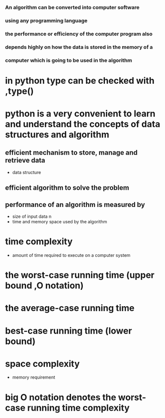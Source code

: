 ### An algorithm can be converted into computer software
### using any programming language

### the performance or efficiency of the computer program also
### depends highly on how the data is stored in the memory of a
### computer which is going to be used in the algorithm

# in python type can be checked with ,type()

# python is a very convenient to learn and understand the concepts of data structures and algorithm 


## efficient mechanism to store, manage and retrieve data
- data structure

## efficient algorithm to solve the problem 

## performance of an algorithm is measured by 
- size of input data n
- time and memory space used by the algorithm

# time complexity
- amount of time required to execute on a computer system

# the worst-case running time (upper bound ,O notation)
# the average-case running time 
# best-case running time (lower bound)

# space complexity
- memory requirement

# big O notation denotes the worst-case running time complexity


